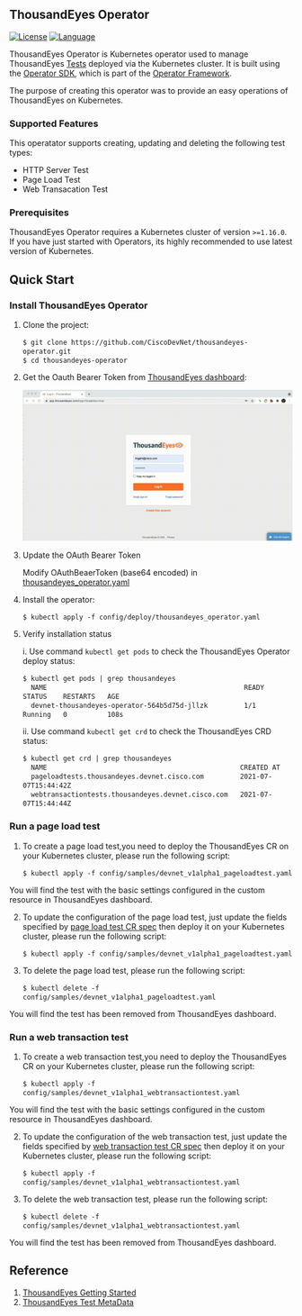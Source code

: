 ## ThousandEyes Operator
[![License](https://img.shields.io/badge/license-Apache%202-4EB1BA.svg)](https://www.apache.org/licenses/LICENSE-2.0.html)
[![Language](https://img.shields.io/badge/Language-Go-blue.svg)](https://golang.org/)

ThousandEyes Operator is Kubernetes operator used to manage ThousandEyes [Tests](https://developer.thousandeyes.com/v6/tests/) deployed via the Kubernetes cluster.
It is built using the [Operator SDK](https://github.com/operator-framework/operator-sdk), which is part of the [Operator Framework](https://github.com/operator-framework/).

The purpose of creating this operator was to provide an easy operations of ThousandEyes on Kubernetes.

### Supported Features
This operatator supports creating, updating and deleting the following test types:
- HTTP Server Test
- Page Load Test 
- Web Transacation Test

### Prerequisites

ThousandEyes Operator requires a Kubernetes cluster of version `>=1.16.0`. If you have just started with Operators, its highly recommended to use latest version of Kubernetes.

## Quick Start

### Install ThousandEyes Operator

1. Clone the project:
   ```
   $ git clone https://github.com/CiscoDevNet/thousandeyes-operator.git
   $ cd thousandeyes-operator
   ```

2. Get the Oauth Bearer Token from [ThousandEyes dashboard](https://app.thousandeyes.com/login):

   ![Oauth Bearer Token](./docs/thousandeyes_token.gif)

3. Update the OAuth Bearer Token
   
   Modify OAuthBeaerToken (base64 encoded) in [thousandeyes_operator.yaml](config/deploy/thousandeyes_operator.yaml)

4. Install the operator:
   ```
   $ kubectl apply -f config/deploy/thousandeyes_operator.yaml
   ```

5. Verify installation status

   i. Use command ```kubectl get pods``` to check the ThousandEyes Operator deploy status:
   ```
   $ kubectl get pods | grep thousandeyes
     NAME                                                 READY   STATUS    RESTARTS   AGE
     devnet-thousandeyes-operator-564b5d75d-jllzk         1/1     Running   0          108s
   ```
   ii. Use command ```kubectl get crd``` to check the ThousandEyes CRD status:
   ```
   $ kubectl get crd | grep thousandeyes
     NAME                                                CREATED AT
     pageloadtests.thousandeyes.devnet.cisco.com         2021-07-07T15:44:42Z
     webtransactiontests.thousandeyes.devnet.cisco.com   2021-07-07T15:44:44Z 
   ```

### Run a page load test
1. To create a page load test,you need to deploy the ThousandEyes CR on your Kubernetes cluster, please run the following script:
    ```
    $ kubectl apply -f config/samples/devnet_v1alpha1_pageloadtest.yaml
    ```
You will find the test with the basic settings configured in the custom resource in ThousandEyes dashboard.

2. To update the configuration of the page load test, just update the fields specified by [page load test CR spec](./config/samples/devnet_v1alpha1_pageloadtest.yaml) then deploy it on your Kubernetes cluster, please run the following script:
    ```
    $ kubectl apply -f config/samples/devnet_v1alpha1_pageloadtest.yaml
    ```
3. To delete the page load test, please run the following script:
    ```
    $ kubectl delete -f config/samples/devnet_v1alpha1_pageloadtest.yaml
    ```
You will find the test has been removed from ThousandEyes dashboard.

### Run a web transaction test
1. To create a web transaction test,you need to deploy the ThousandEyes CR on your Kubernetes cluster, please run the following script:
   ```
   $ kubectl apply -f config/samples/devnet_v1alpha1_webtransactiontest.yaml
   ```
You will find the test with the basic settings configured in the custom resource in ThousandEyes dashboard.

2. To update the configuration of the web transaction test, just update the fields specified by [web transaction test CR spec](./config/samples/devnet_v1alpha1_webtransactiontest.yaml) then deploy it on your Kubernetes cluster, please run the following script:
    ```
    $ kubectl apply -f config/samples/devnet_v1alpha1_webtransactiontest.yaml
    ```
3. To delete the web transaction test, please run the following script:
    ```
    $ kubectl delete -f config/samples/devnet_v1alpha1_webtransactiontest.yaml
    ```
You will find the test has been removed from ThousandEyes dashboard.

## Reference
1. [ThousandEyes Getting Started](https://docs.thousandeyes.com/product-documentation/getting-started)
2. [ThousandEyes Test MetaData](https://developer.thousandeyes.com/v6/tests/#/test_metadata)












